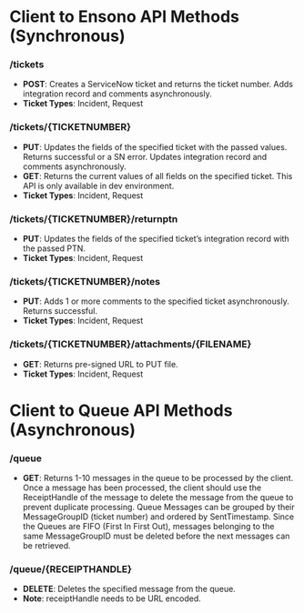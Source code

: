 # Client to Ensono API Methods (Synchronous)

### /tickets

- **POST**: Creates a ServiceNow ticket and returns the ticket number. Adds integration record and comments asynchronously.
- **Ticket Types**: Incident, Request

### /tickets/{TICKETNUMBER}

- **PUT**: Updates the fields of the specified ticket with the passed values. Returns successful or a SN error. Updates integration record and comments asynchronously.
- **GET**: Returns the current values of all fields on the specified ticket. This API is only available in dev environment.
- **Ticket Types**: Incident, Request

### /tickets/{TICKETNUMBER}/returnptn

- **PUT**: Updates the fields of the specified ticket’s integration record with the passed PTN.
- **Ticket Types**: Incident, Request

### /tickets/{TICKETNUMBER}/notes

- **PUT**: Adds 1 or more comments to the specified ticket asynchronously. Returns successful.
- **Ticket Types**: Incident, Request

### /tickets/{TICKETNUMBER}/attachments/{FILENAME}

- **GET**: Returns pre-signed URL to PUT file.
- **Ticket Types**: Incident, Request

# Client to Queue API Methods (Asynchronous)

### /queue

- **GET**: Returns 1-10 messages in the queue to be processed by the client. Once a message has been processed, the client should use the ReceiptHandle of the message to delete the message from the queue to prevent duplicate processing. Queue Messages can be grouped by their MessageGroupID (ticket number) and ordered by SentTimestamp. Since the Queues are FIFO (First In First Out), messages belonging to the same MessageGroupID must be deleted before the next messages can be retrieved.

### /queue/{RECEIPTHANDLE}

- **DELETE**: Deletes the specified message from the queue.
- **Note**: receiptHandle needs to be URL encoded.
